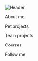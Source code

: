 ![Header](https://gfycat.com/warmheartedmarvelousgermanspitz)


About me


Pet projects


Team projects


Courses


Follow me
